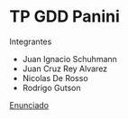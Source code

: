 # TP GDD Panini

Integrantes
- Juan Ignacio Schuhmann
- Juan Cruz Rey Alvarez
- Nicolas De Rosso
- Rodrigo Gutson

[Enunciado](https://sites.google.com/site/gestiondedatosutn/trabajo-pr%C3%A1ctico "Enunciado")
